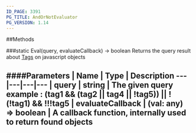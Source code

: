 ```yaml
---
ID_PAGE: 3391
PG_TITLE: AndOrNotEvaluator
PG_VERSION: 1.14
---
```




##Methods

###static Eval(query, evaluateCallback) &rarr; boolean
Returns the query result about [Tags](page.php?p=3383) on javascript objects

####Parameters
 | Name | Type | Description
---|---|---|---
 | query | string | The given query example :  (tag1 &amp;&amp; (tag2 || tag4 || !tag5)) || !(!tag1) &amp;&amp; !!!tag5
 | evaluateCallback | (val: any) =&gt; boolean | A callback function, internally used to return found objects
---

